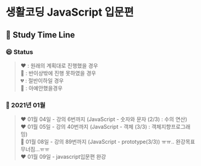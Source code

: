 # 생활코딩 JavaScript 입문편
## :calendar: Study Time Line

### :laughing: Status 

> :heart: : 원래의 계획대로 진행했을 경우<br>
> :green_heart: : 반이상밖에 진행 못하였을 경우<br>
> :broken_heart: : 절반이하일 경우<br>
> :black_heart: : 아예안했을경우


### :rabbit: 2021년 01월 

> :heart: 01월 04일 - 강의 6번까지 (JavaScript - 숫자와 문자 (2/3) : 수의 연산)<br>
> :heart: 01월 05일 - 강의 40번까지 (JavaScript - 객체 (3/3) : 객체지향프로그래밍)<br>
> :green_heart: 01월 08일 - 강의 89번까지 (JavaScript - prototype(3/3)) ㅠㅠ.. 완강목표무너짐...ㅠㅠ<br>
> :heart: 01월 09일 - javascript입문편 완강


